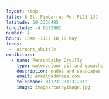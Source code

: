 ```yaml
---
layout: stop
title: 6 St. Fimbarrus Rd, PL23 1JJ
latitude: 50.3336495
longitude: -4.6392902
number: 4
hours: 10am -1117,18,19 May
icons:
 -  airport_shuttle
exhibitors: 
  - name: PersonCathy Oreilly
    type: watercolour oil and gouache
    description: nudes and seascapes
    email: email@address.com
    telephone: 0112312312312312
    image: images/cathyimage.jpg
---
```

